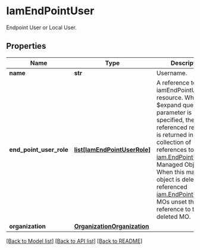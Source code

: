 # IamEndPointUser

Endpoint User or Local User. 
## Properties
Name | Type | Description | Notes
------------ | ------------- | ------------- | -------------
**name** | **str** | Username.    | [optional] 
**end_point_user_role** | [**list[IamEndPointUserRole]**](IamEndPointUserRole.md) | A reference to a iamEndPointUserRole resource. When the $expand query parameter is specified, the referenced resource is returned inline. A collection of references to the [iam.EndPointUserRole](mo://iam.EndPointUserRole) Managed Object.  When this managed object is deleted, the referenced [iam.EndPointUserRole](mo://iam.EndPointUserRole) MOs unset their reference to this deleted MO.  | [optional] 
**organization** | [**OrganizationOrganization**](.md) |  | [optional] 

[[Back to Model list]](../README.md#documentation-for-models) [[Back to API list]](../README.md#documentation-for-api-endpoints) [[Back to README]](../README.md)


